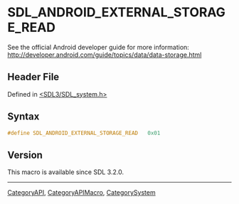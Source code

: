 # SDL_ANDROID_EXTERNAL_STORAGE_READ

See the official Android developer guide for more information: http://developer.android.com/guide/topics/data/data-storage.html

## Header File

Defined in [<SDL3/SDL_system.h>](https://github.com/libsdl-org/SDL/blob/main/include/SDL3/SDL_system.h)

## Syntax

```c
#define SDL_ANDROID_EXTERNAL_STORAGE_READ   0x01
```

## Version

This macro is available since SDL 3.2.0.

----
[CategoryAPI](CategoryAPI), [CategoryAPIMacro](CategoryAPIMacro), [CategorySystem](CategorySystem)

